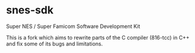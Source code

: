 # snes-sdk
Super NES / Super Famicom Software Development Kit

This is a fork which aims to rewrite parts of the C compiler (816-tcc) in C++ and fix some of its bugs and limitations.
